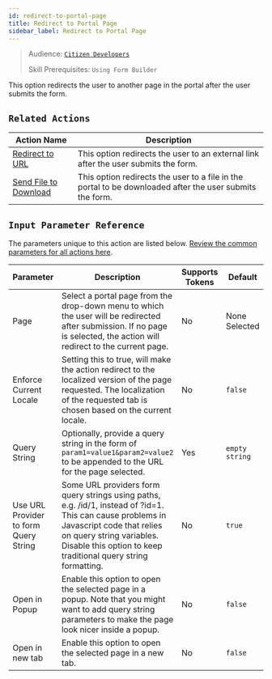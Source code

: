 ```yaml
---
id: redirect-to-portal-page
title: Redirect to Portal Page
sidebar_label: Redirect to Portal Page
---
```


> Audience: [`Citizen Developers`](/docs/audience#citizen-developers)
>
> Skill Prerequisites: `Using Form Builder`

This option redirects the user to another page in the portal after the user submits the form.

## `Related Actions`

| Action Name                                     | Description                                                                                                                  |
| ----------------------------------------------- | ---------------------------------------------------------------------------------------------------------------------------- |
| [Redirect to URL](/docs/actions/redirect-to-url) | This option redirects the user to an external link after the user submits the form. |
| [Send File to Download](/docs/actions/send-file-for-download) | This option redirects the user to a file in the portal to be downloaded after the user submits the form. |

## `Input Parameter Reference`

The parameters unique to this action are listed below. [Review the common parameters for all actions here](/docs/actions/common-parameters).

| Parameter | Description | Supports Tokens | Default | Required |
| -- | -- | -- | -- | -- |
| Page | Select a portal page from the drop-down menu to which the user will be redirected after submission. If no page is selected, the action will redirect to the current page. | No | None Selected | Yes |
| Enforce Current Locale | Setting this to true, will make the action redirect to the localized version of the page requested. The localization of the requested tab is chosen based on the current locale. | No |`false` | No |
| Query String | Optionally, provide a query string in the form of `param1=value1&param2=value2` to be appended to the URL for the page selected. | Yes |`empty string` | No |
| Use URL Provider to form Query String | Some URL providers form query strings using paths, e.g. /id/1, instead of ?id=1. This can cause problems in Javascript code that relies on query string variables. Disable this option to keep traditional query string formatting. | No |`true` | No |
| Open in Popup | Enable this option to open the selected page in a popup. Note that you might want to add query string parameters to make the page look nicer inside a popup. | No |`false` | No |
| Open in new tab | Enable this option to open the selected page in a new tab. | No |`false` | No |
